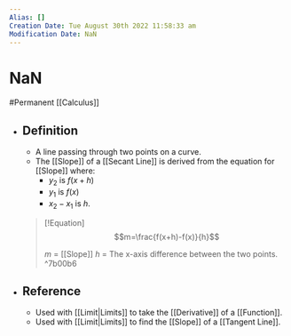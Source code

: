 ```yaml
---
Alias: []
Creation Date: Tue August 30th 2022 11:58:33 am 
Modification Date: NaN
---
```

# NaN
#Permanent [[Calculus]]

- ## Definition
	- A line passing through two points on a curve.
	- The [[Slope]] of a [[Secant Line]] is derived from the equation for [[Slope]] where: 
		- $y_2$ is $f(x+h)$
		- $y_1$ is $f(x)$
		- $x_2-x_1$ is $h$.
		  
    > [!Equation]
    > $$m=\frac{f(x+h)-f(x)}{h}$$
    > 
    > $m$ = [[Slope]]
    > $h$ = The x-axis difference between the two points. ^7b00b6
- ## Reference
	- Used with [[Limit|Limits]] to take the [[Derivative]] of a [[Function]].
	- Used with [[Limit|Limits]] to find the [[Slope]] of a [[Tangent Line]].